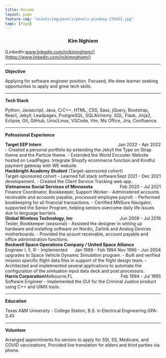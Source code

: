 ```yaml
---
title: Resume
layout: page
feature-img: "assets/img/pexels/pexels-pixabay-276452.jpg"
tags: [Page]
---
```


<h3 align="center">Kim Nghiem</h3>
<knghiem03@gmail.com>

[LinkedIn:www.linkedin.com/in/kimnghiem/](https://www.linkedin.com/in/kimnghiem/)

***
**Objective**

Applying for software engineer position. Focused, life-time learner seeking opportunites to apply and grow tech skills. 

***

**Tech Stack**

 Python, Javascript, Java, C/C++, HTML, CSS, Sass, jQuery, Bootstrap, React, Jekyll, Leadpages, PostgreSQL, SQLAlchemy, SQL, Flask, Jinja2, Eclipse, Git, GitHub, Unix/Linux, VSCode, Vim, Ms Office, Jira, Confluence.

***

**Pofessional Experience**

<div>
<b>Target EEP Intern</b>
<div style="float:right">Jan 2022 - Apr 2022</div>
</div>
- Created a personal portfolio by extending the Jekyll the Type on Strap theme and the Particle theme.
- Extended the World Encouter Website hosted on LeadPages. Integrate Shopify ecommerce function and Kindful payment gateway with WE website.

<div>
<b>Hackbright Academy Student</b> (Target-sponsored cohort)
<div style="float:right">Sept 2021 -  Dec 2021</div>
</div>
Target-sponsored cohort
- Learned full stack software developement. 
- Created the Client Service Tracking web app.

<div>
<b>Vietnamese Social Services of Minnesota</b>
<div style="float:right"> Feb 2020 - Jul 2021</div>
</div>
Finance Coordinator, Bookkeeper, Support Worker
- Administered accounts receivable and accounts payable, processed employee payroll.
- Performed bookkeeping for all financial transactions.
- Certified MNSure Navigator, supported the Senior Program, helping seniors overcome daily life issues due to language barriers.

<div>
<b>Global Wireless Technology, Inc</b> 
<div style="float:right"> Jun 2009 - Jul 2016</div>
</div>
Tester, Bookkeeper (seasonal)
- Assisted the designer in setting up hardware and installing software on Nordic, Zarlink and Analog Devices motherboards.
- Provided the acount receivable, account payable and office administration functions.

<div>
<b>Rockwell Space Operations Company / United Space Alliance</b> 
<div style="float:right"> Jan 1989 - Feb 1994 Nov 1996 - Jun 2004</div>
</div>
Engineer I, II, III
- Implemented upgrades to Space Vehicle Dynamic Simulation program.
- Built and verified mission specific flight data files in support of the flight design team.
- Architected and impletmented several applications to automate the configuration of the simluation input data deck and post processors.

<div>
<b>Harris Corporation</b>Melbourne,FL 
<div style="float:right"> Feb 1994 - Jul 1995</div>
</div>
Software Engineer
- Implemented the GUI for the Criminal Justice product using C++ and UIMX tools.

***

**Education**

Texas A&M University - College Station, B.S. in Electrical Engineering GPA: 3.45

***

**Volunteer**

Arranged appointments fro seniors to apply for SSI, SS, Medicare, and COVID vaccinations. Provided live translation for elders and third parties via phone.



